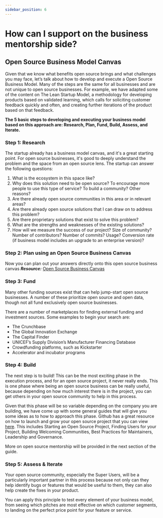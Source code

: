 ```yaml
---
sidebar_position: 6
---
```


# How can I support on the business mentorship side?

## Open Source Business Model Canvas
Given that we know what benefits open source brings and what challenges you may face, let’s talk about how to develop and execute a Open Source Business Model. Many of the steps are the same for all businesses and are not unique to open source businesses. For example, we have adapted some of the content on The Lean Startup Model, a methodology for developing products based on validated learning, which calls for soliciting customer feedback quickly and often, and creating further iterations of the product based on that feedback.  

**The 5 basic steps to developing and executing your business model based on this approach are: Research, Plan, Fund, Build, Assess, and Iterate.** 

### Step 1: Research
The startup already has a business model canvas, and it's a great starting point.  For open source businesses, it's good to deeply understand the problem and the space from an open source lens.  The startup can answer the following questions: 

1. What is the ecosystem in this space like? 
2. Why does this solution need to be open source? To encourage more people to use this type of service? To build a community? Other reasons? 
3. Are there already open source communities in this area or in relevant areas? 
4. Are there already open source solutions that I can draw on to address this problem? 
5. Are there proprietary solutions that exist to solve this problem? 
6. What are the strengths and weaknesses of the existing solutions? 
7. How will we measure the success of our project? Size of community? Number of contributors? Number of commits? Usage? Conversion rate (if business model includes an upgrade to an enterprise version)? 

### Step 2: Plan using an Open Source Business Canvas
Now you can plan out your answers directly onto this open source business canvas
_**Resource:**_  [Open Source Business Canvas](https://www.slideshare.net/GabyFachler/open-source-canvas) 

### Step 3: Fund
Many other funding sources exist that can help jump-start open source businesses. A number of these prioritize open source and open data, though not all fund exclusively open source businesses. 

There are a number of marketplaces for finding external funding and investment sources. Some examples to begin your search are: 

* The Crunchbase 
* The Global Innovation Exchange 
* The Capital Finder 
* UNICEF’s Supply Division’s Manufacturer Financing Database 
* Crowdfunding platforms, such as Kickstarter 
* Accelerator and incubator programs

### Step 4: Build 
The next step is to build! This can be the most exciting phase in the execution process, and for an open source project, it never really ends. This is one phase where being an open source business can be really useful, because depending on how much interest there is in the project, you can get others in your open source community to help in this process.  

Given that this phase will be so variable depending on the company you are building, we have come up with some general guides that will give you some ideas as to how to approach this phase. Github has a great resource on how to launch and grow your open source project that you can view [here](https://opensource.guide/). This includes Starting an Open Source Project, Finding Users for your Project, Building Welcoming Communities, Best Practices for Maintainers, Leadership and Governance. 

More on open source mentorship will be provided in the next section of the guide.

### Step 5: Assess & Iterate
Your open source community, especially the Super Users, will be a particularly important partner in this process because not only can they help identify bugs or features that would be useful to them, they can also help create the fixes in your product. 

You can apply this principle to test every element of your business model, from seeing which pitches are most effective on which customer segments, to landing on the perfect price point for your feature or service.